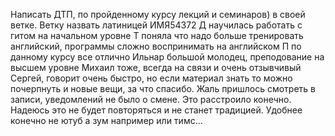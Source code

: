 Написать ДТП, по пройденному курсу лекций и семинаров) в своей ветке. Ветку назвать латиницей ИМЯ54372
Д научилась работать с гитом на начальном уровне
Т поняла что надо больше тренировать английский, программы сложно воспринимать на английском
П по данному курсу все отлично
Ильнар большой молодец, преподование на высшем уровне
Михаил тоже, всегда на связи и очень отзывчивый
Сергей, говорит очень быстро, но если материал знать то можно почерпнуть и новые вещи, за что спасибо.
Жаль пришлось смотреть в записи, уведомлений не было о смене. Это расстроило конечно. Надеюсь это не будет повторяться и не станет традицией. Удобнее конечно не ютуб а зум например или тимс...